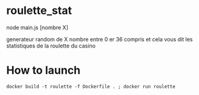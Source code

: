 # roulette_stat

node main.js [nombre X]

generateur random de X nombre entre 0 er 36 compris et cela vous dit les statistiques de la roulette du casino


# How to launch 

    docker build -t roulette -f Dockerfile . ; docker run roulette
